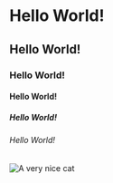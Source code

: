 # Hello World! 
## Hello World!
### Hello World!
#### Hello World!
##### Hello World!
###### Hello World!


![A very nice cat](https://www.alleycat.org/wp-content/uploads/2019/03/FELV-cat.jpg)
